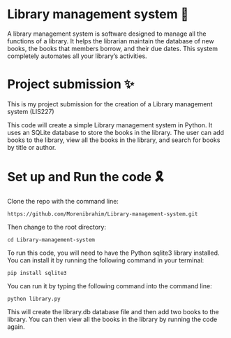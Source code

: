 # Library management system 📝

A library management system is software designed to manage all the functions of a library. It helps the librarian maintain the database of new books, the books that members borrow, and their due dates. This system completely automates all your library’s activities.

# Project submission ✨

This is my project submission for the creation of a Library management system (LIS227)

This code will create a simple Library management system in Python. It uses an SQLite database to store the books in the library. The user can add books to the library, view all the books in the library, and search for books by title or author.

# Set up and Run the code 🎗

Clone the repo with the command line:

```
https://github.com/Morenibrahim/Library-management-system.git
```

Then change to the root directory:

```
cd Library-management-system
```

To run this code, you will need to have the Python sqlite3 library installed. You can install it by running the following command in your terminal:

```
pip install sqlite3
```

You can run it by typing the following command into the command line:

```
python library.py
```
This will create the library.db database file and then add two books to the library. You can then view all the books in the library by running the code again.
